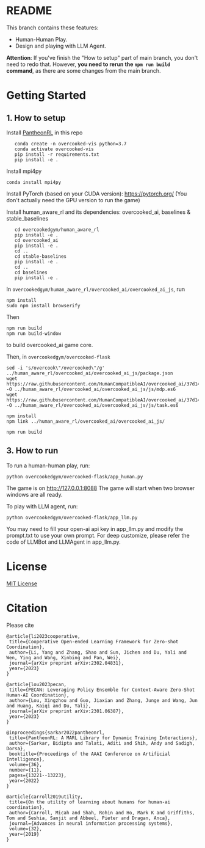 # README
This branch contains these features:
- Human-Human Play.
- Design and playing with LLM Agent.

**Attention**: If you've finish the "How to setup" part of main branch, you don't need to redo that. However, **you need to rerun the ``npm run build`` command**, as there are some changes from the main branch.
# Getting Started

## 1. How to setup
Install [PantheonRL](https://github.com/Stanford-ILIAD/PantheonRL) in this repo
 ```shell
    conda create -n overcooked-vis python=3.7
    conda activate overcooked-vis
    pip install -r requirements.txt
    pip install -e .
```

Install mpi4py

```shell
conda install mpi4py
```

Install PyTorch (based on your CUDA version): https://pytorch.org/
(You don't actually need the GPU version to run the game)


Install human_aware_rl and its dependencies: overcooked_ai, baselines & stable_baselines
 ```shell
    cd overcookedgym/human_aware_rl
    pip install -e .
    cd overcooked_ai
    pip install -e .
    cd ..
    cd stable-baselines
    pip install -e .
    cd ..
    cd baselines
    pip install -e .
```
In `overcookedgym/human_aware_rl/overcooked_ai/overcooked_ai_js`, run
```shell
npm install
sudo npm install browserify
```
Then
```shell
npm run build
npm run build-window
```
to build overcooked_ai game core.

Then, in `overcookedgym/overcooked-flask`
```shell
sed -i 's/overcook\"/overcooked\"/g' ../human_aware_rl/overcooked_ai/overcooked_ai_js/package.json
wget https://raw.githubusercontent.com/HumanCompatibleAI/overcooked_ai/37d14dd48ae93ad0363610a0a370221c47a79eb2/overcooked_ai_js/js/mdp.es6 -O ../human_aware_rl/overcooked_ai/overcooked_ai_js/js/mdp.es6
wget https://raw.githubusercontent.com/HumanCompatibleAI/overcooked_ai/37d14dd48ae93ad0363610a0a370221c47a79eb2/overcooked_ai_js/js/task.es6 -O ../human_aware_rl/overcooked_ai/overcooked_ai_js/js/task.es6
    
npm install
npm link ../human_aware_rl/overcooked_ai/overcooked_ai_js/

npm run build
```

## 3. How to run

To run a human-human play, run:
```shell
python overcookedgym/overcooked-flask/app_human.py
```

The game is on http://127.0.0.1:8088
The game will start when two browser windows are all ready.

To play with LLM agent, run:
```shell
python overcookedgym/overcooked-flask/app_llm.py
```
You may need to fill your open-ai api key in app_llm.py and modify the prompt.txt to use your own prompt.
For deep customize, please refer the code of LLMBot and LLMAgent in app_llm.py.

# License
[MIT License](LICENSE.md)

# Citation
Please cite
 ```
@article{li2023cooperative,
  title={Cooperative Open-ended Learning Framework for Zero-shot Coordination},
  author={Li, Yang and Zhang, Shao and Sun, Jichen and Du, Yali and Wen, Ying and Wang, Xinbing and Pan, Wei},
  journal={arXiv preprint arXiv:2302.04831},
  year={2023}
}

@article{lou2023pecan,
  title={PECAN: Leveraging Policy Ensemble for Context-Aware Zero-Shot Human-AI Coordination},
  author={Lou, Xingzhou and Guo, Jiaxian and Zhang, Junge and Wang, Jun and Huang, Kaiqi and Du, Yali},
  journal={arXiv preprint arXiv:2301.06387},
  year={2023}
}
 ```

 ```
 @inproceedings{sarkar2022pantheonrl,
  title={PantheonRL: A MARL Library for Dynamic Training Interactions},
  author={Sarkar, Bidipta and Talati, Aditi and Shih, Andy and Sadigh, Dorsa},
  booktitle={Proceedings of the AAAI Conference on Artificial Intelligence},
  volume={36},
  number={11},
  pages={13221--13223},
  year={2022}
}
 ```

 ```
@article{carroll2019utility,
  title={On the utility of learning about humans for human-ai coordination},
  author={Carroll, Micah and Shah, Rohin and Ho, Mark K and Griffiths, Tom and Seshia, Sanjit and Abbeel, Pieter and Dragan, Anca},
  journal={Advances in neural information processing systems},
  volume={32},
  year={2019}
}
 ```
